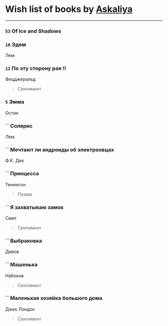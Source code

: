 # Wish list of books by [Askaliya](http://vk.com/id326783541)
---

### `53` Of Ice and Shadows

### `16` Эдем
Лем

### `12` По эту сторону рая !!
Фицджеральд
> Сентимент

### `5` Эмма
Остин

### `` Солярис
Лем

### `` Мечтают ли андроиды об электроовцах
Ф.К. Дик

### `` Принцесса
Теннисон
> Поэма

### `` Я захватываю замок
Смит
> Сентимент

### `` Выбраковка
Дивов

### `` Машенька
Набоков
> Сентимент

### `` Маленькая хозяйка большого дома
Джек Лондон
> Сентимент

